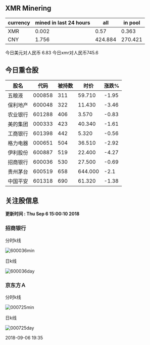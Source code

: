 ## XMR Minering

|currency|mined in last 24 hours|all|in pool|
|---|---|---|---|
|XMR|0.002|0.57|0.363|
|CNY|1.756|424.884|270.421|

今日美元对人民币 6.83	今日xmr对人民币745.6


## 今日重仓股 

|股名|代码|被持数|时价|涨跌%|
|---|---|---|---|---|
|五粮液|000858|311|59.710|-1.95|
|保利地产|600048|322|11.430|-3.46|
|农业银行|601288|406|3.570|-0.83|
|美的集团|000333|423|40.340|-1.61|
|工商银行|601398|442|5.320|-0.56|
|格力电器|000651|504|36.510|-2.92|
|伊利股份|600887|519|22.400|-4.27|
|招商银行|600036|530|27.500|-0.69|
|贵州茅台|600519|658|644.000|-2.1|
|中国平安|601318|690|61.320|-1.38|

## 关注股信息
**更新时间 : Thu Sep  6 15:00:10 2018**
### 招商银行 
分时k线

![600036min](http://image.sinajs.cn/newchart/min/n/sh600036.gif)

日k线

![600036day](http://image.sinajs.cn/newchart/daily/n/sh600036.gif)

### 京东方Ａ 
分时k线

![000725min](http://image.sinajs.cn/newchart/min/n/sz000725.gif)

日k线

![000725day](http://image.sinajs.cn/newchart/daily/n/sz000725.gif)

2018-09-06 19:35